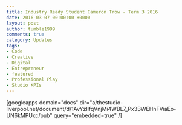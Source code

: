 ```yaml
---
title: Industry Ready Student Cameron Trow - Term 3 2016
date: 2016-03-07 00:00:00 +0000
layout: post
author: tumble1999
comments: true
category: Updates
tags:
- Code
- Creative
- Digital
- Entrepreneur
- featured
- Professional Play
- Studio KPIs
---
```

[googleapps domain="docs" dir="a/thestudio-liverpool.net/document/d/1AvYzIlfqVnjMi4WBL7_Px3BWEHnFViaEo-UN6kMPUxc/pub" query="embedded=true" /]
